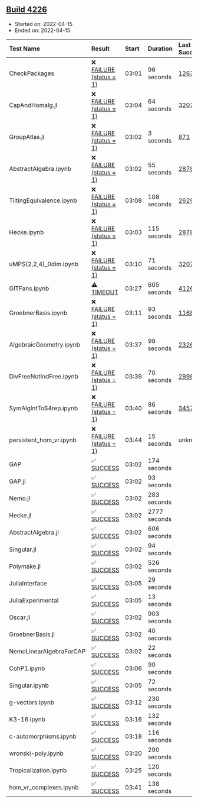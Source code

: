 ## [Build 4226](https://oscarci.mathematik.uni-kl.de/job/oscar-stable/4226/)

* Started on: 2022-04-15
* Ended on: 2022-04-15

| Test Name    | Result | Start | Duration | Last Success | First Failure |
|:-------------|:-------|:------|:---------|:-------------|:--------------|
| CheckPackages | ❌ [FAILURE (status = 1)](https://oscarci.mathematik.uni-kl.de/job/oscar-stable/4226/artifact/logs/build-4226/CheckPackages.log) | 03:01 | 96 seconds | [1263](https://oscarci.mathematik.uni-kl.de/job/oscar-stable/1263/) | [1264](https://oscarci.mathematik.uni-kl.de/job/oscar-stable/1264/) |
| CapAndHomalg.jl | ❌ [FAILURE (status = 1)](https://oscarci.mathematik.uni-kl.de/job/oscar-stable/4226/artifact/logs/build-4226/CapAndHomalg.jl.log) | 03:04 | 64 seconds | [3207](https://oscarci.mathematik.uni-kl.de/job/oscar-stable/3207/) | [3208](https://oscarci.mathematik.uni-kl.de/job/oscar-stable/3208/) |
| GroupAtlas.jl | ❌ [FAILURE (status = 1)](https://oscarci.mathematik.uni-kl.de/job/oscar-stable/4226/artifact/logs/build-4226/GroupAtlas.jl.log) | 03:02 | 3 seconds | [871](https://oscarci.mathematik.uni-kl.de/job/oscar-stable/871/) | [872](https://oscarci.mathematik.uni-kl.de/job/oscar-stable/872/) |
| AbstractAlgebra.ipynb | ❌ [FAILURE (status = 1)](https://oscarci.mathematik.uni-kl.de/job/oscar-stable/4226/artifact/logs/build-4226/AbstractAlgebra.ipynb.log) | 03:02 | 55 seconds | [2878](https://oscarci.mathematik.uni-kl.de/job/oscar-stable/2878/) | [2879](https://oscarci.mathematik.uni-kl.de/job/oscar-stable/2879/) |
| TiltingEquivalence.ipynb | ❌ [FAILURE (status = 1)](https://oscarci.mathematik.uni-kl.de/job/oscar-stable/4226/artifact/logs/build-4226/TiltingEquivalence.ipynb.log) | 03:08 | 108 seconds | [2629](https://oscarci.mathematik.uni-kl.de/job/oscar-stable/2629/) | [2630](https://oscarci.mathematik.uni-kl.de/job/oscar-stable/2630/) |
| Hecke.ipynb | ❌ [FAILURE (status = 1)](https://oscarci.mathematik.uni-kl.de/job/oscar-stable/4226/artifact/logs/build-4226/Hecke.ipynb.log) | 03:03 | 115 seconds | [2878](https://oscarci.mathematik.uni-kl.de/job/oscar-stable/2878/) | [2879](https://oscarci.mathematik.uni-kl.de/job/oscar-stable/2879/) |
| uMPS(2,2,4)_0dim.ipynb | ❌ [FAILURE (status = 1)](https://oscarci.mathematik.uni-kl.de/job/oscar-stable/4226/artifact/logs/build-4226/uMPS-2-2-4-_0dim.ipynb.log) | 03:10 | 71 seconds | [3207](https://oscarci.mathematik.uni-kl.de/job/oscar-stable/3207/) | [3208](https://oscarci.mathematik.uni-kl.de/job/oscar-stable/3208/) |
| GITFans.ipynb | ⚠ [TIMEOUT](https://oscarci.mathematik.uni-kl.de/job/oscar-stable/4226/artifact/logs/build-4226/GITFans.ipynb.log) | 03:27 | 605 seconds | [4126](https://oscarci.mathematik.uni-kl.de/job/oscar-stable/4126/) | [4127](https://oscarci.mathematik.uni-kl.de/job/oscar-stable/4127/) |
| GroebnerBasis.ipynb | ❌ [FAILURE (status = 1)](https://oscarci.mathematik.uni-kl.de/job/oscar-stable/4226/artifact/logs/build-4226/GroebnerBasis.ipynb.log) | 03:11 | 93 seconds | [1168](https://oscarci.mathematik.uni-kl.de/job/oscar-stable/1168/) | [1169](https://oscarci.mathematik.uni-kl.de/job/oscar-stable/1169/) |
| AlgebraicGeometry.ipynb | ❌ [FAILURE (status = 1)](https://oscarci.mathematik.uni-kl.de/job/oscar-stable/4226/artifact/logs/build-4226/AlgebraicGeometry.ipynb.log) | 03:37 | 98 seconds | [2326](https://oscarci.mathematik.uni-kl.de/job/oscar-stable/2326/) | [2327](https://oscarci.mathematik.uni-kl.de/job/oscar-stable/2327/) |
| DivFreeNotIndFree.ipynb | ❌ [FAILURE (status = 1)](https://oscarci.mathematik.uni-kl.de/job/oscar-stable/4226/artifact/logs/build-4226/DivFreeNotIndFree.ipynb.log) | 03:39 | 70 seconds | [2998](https://oscarci.mathematik.uni-kl.de/job/oscar-stable/2998/) | [2999](https://oscarci.mathematik.uni-kl.de/job/oscar-stable/2999/) |
| SymAlgIntToS4rep.ipynb | ❌ [FAILURE (status = 1)](https://oscarci.mathematik.uni-kl.de/job/oscar-stable/4226/artifact/logs/build-4226/SymAlgIntToS4rep.ipynb.log) | 03:40 | 86 seconds | [3457](https://oscarci.mathematik.uni-kl.de/job/oscar-stable/3457/) | [3458](https://oscarci.mathematik.uni-kl.de/job/oscar-stable/3458/) |
| persistent_hom_vr.ipynb | ❌ [FAILURE (status = 1)](https://oscarci.mathematik.uni-kl.de/job/oscar-stable/4226/artifact/logs/build-4226/persistent_hom_vr.ipynb.log) | 03:44 | 15 seconds | unknown | unknown |
| GAP | ✅ [SUCCESS](https://oscarci.mathematik.uni-kl.de/job/oscar-stable/4226/artifact/logs/build-4226/GAP.log) | 03:02 | 174 seconds |  |  |
| GAP.jl | ✅ [SUCCESS](https://oscarci.mathematik.uni-kl.de/job/oscar-stable/4226/artifact/logs/build-4226/GAP.jl.log) | 03:02 | 93 seconds |  |  |
| Nemo.jl | ✅ [SUCCESS](https://oscarci.mathematik.uni-kl.de/job/oscar-stable/4226/artifact/logs/build-4226/Nemo.jl.log) | 03:02 | 283 seconds |  |  |
| Hecke.jl | ✅ [SUCCESS](https://oscarci.mathematik.uni-kl.de/job/oscar-stable/4226/artifact/logs/build-4226/Hecke.jl.log) | 03:02 | 2777 seconds |  |  |
| AbstractAlgebra.jl | ✅ [SUCCESS](https://oscarci.mathematik.uni-kl.de/job/oscar-stable/4226/artifact/logs/build-4226/AbstractAlgebra.jl.log) | 03:02 | 606 seconds |  |  |
| Singular.jl | ✅ [SUCCESS](https://oscarci.mathematik.uni-kl.de/job/oscar-stable/4226/artifact/logs/build-4226/Singular.jl.log) | 03:02 | 94 seconds |  |  |
| Polymake.jl | ✅ [SUCCESS](https://oscarci.mathematik.uni-kl.de/job/oscar-stable/4226/artifact/logs/build-4226/Polymake.jl.log) | 03:02 | 526 seconds |  |  |
| JuliaInterface | ✅ [SUCCESS](https://oscarci.mathematik.uni-kl.de/job/oscar-stable/4226/artifact/logs/build-4226/JuliaInterface.log) | 03:05 | 29 seconds |  |  |
| JuliaExperimental | ✅ [SUCCESS](https://oscarci.mathematik.uni-kl.de/job/oscar-stable/4226/artifact/logs/build-4226/JuliaExperimental.log) | 03:05 | 13 seconds |  |  |
| Oscar.jl | ✅ [SUCCESS](https://oscarci.mathematik.uni-kl.de/job/oscar-stable/4226/artifact/logs/build-4226/Oscar.jl.log) | 03:02 | 903 seconds |  |  |
| GroebnerBasis.jl | ✅ [SUCCESS](https://oscarci.mathematik.uni-kl.de/job/oscar-stable/4226/artifact/logs/build-4226/GroebnerBasis.jl.log) | 03:02 | 40 seconds |  |  |
| NemoLinearAlgebraForCAP | ✅ [SUCCESS](https://oscarci.mathematik.uni-kl.de/job/oscar-stable/4226/artifact/logs/build-4226/NemoLinearAlgebraForCAP.log) | 03:02 | 22 seconds |  |  |
| CohP1.ipynb | ✅ [SUCCESS](https://oscarci.mathematik.uni-kl.de/job/oscar-stable/4226/artifact/logs/build-4226/CohP1.ipynb.log) | 03:06 | 90 seconds |  |  |
| Singular.ipynb | ✅ [SUCCESS](https://oscarci.mathematik.uni-kl.de/job/oscar-stable/4226/artifact/logs/build-4226/Singular.ipynb.log) | 03:05 | 72 seconds |  |  |
| g-vectors.ipynb | ✅ [SUCCESS](https://oscarci.mathematik.uni-kl.de/job/oscar-stable/4226/artifact/logs/build-4226/g-vectors.ipynb.log) | 03:12 | 230 seconds |  |  |
| K3-16.ipynb | ✅ [SUCCESS](https://oscarci.mathematik.uni-kl.de/job/oscar-stable/4226/artifact/logs/build-4226/K3-16.ipynb.log) | 03:16 | 132 seconds |  |  |
| c-automorphisms.ipynb | ✅ [SUCCESS](https://oscarci.mathematik.uni-kl.de/job/oscar-stable/4226/artifact/logs/build-4226/c-automorphisms.ipynb.log) | 03:18 | 116 seconds |  |  |
| wronski-poly.ipynb | ✅ [SUCCESS](https://oscarci.mathematik.uni-kl.de/job/oscar-stable/4226/artifact/logs/build-4226/wronski-poly.ipynb.log) | 03:20 | 290 seconds |  |  |
| Tropicalization.ipynb | ✅ [SUCCESS](https://oscarci.mathematik.uni-kl.de/job/oscar-stable/4226/artifact/logs/build-4226/Tropicalization.ipynb.log) | 03:25 | 120 seconds |  |  |
| hom_vr_complexes.ipynb | ✅ [SUCCESS](https://oscarci.mathematik.uni-kl.de/job/oscar-stable/4226/artifact/logs/build-4226/hom_vr_complexes.ipynb.log) | 03:41 | 138 seconds |  |  |
